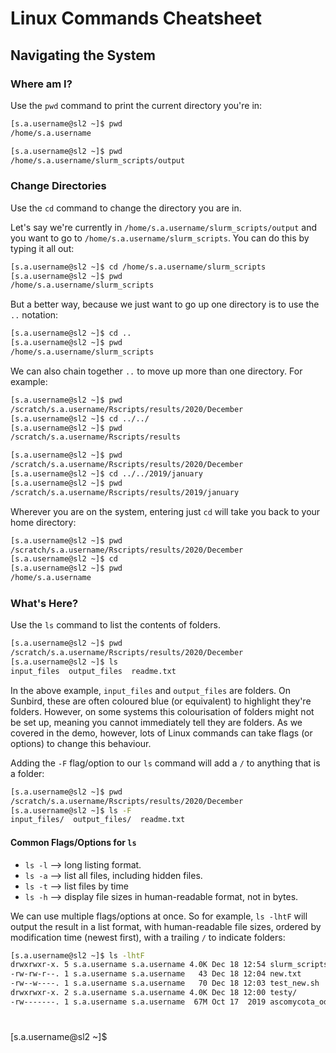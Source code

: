 # Linux Commands Cheatsheet

## Navigating the System
### Where am I?

Use the `pwd` command to print the current directory you're in:

```bash
[s.a.username@sl2 ~]$ pwd
/home/s.a.username

[s.a.username@sl2 ~]$ pwd
/home/s.a.username/slurm_scripts/output
```

### Change Directories

Use the `cd` command to change the directory you are in.  

Let's say we're currently in `/home/s.a.username/slurm_scripts/output` and you want to go to `/home/s.a.username/slurm_scripts`.  You can do this by typing it all out:

```bash
[s.a.username@sl2 ~]$ cd /home/s.a.username/slurm_scripts
[s.a.username@sl2 ~]$ pwd
/home/s.a.username/slurm_scripts
```

But a better way, because we just want to go up one directory is to use the `..` notation:

```bash
[s.a.username@sl2 ~]$ cd ..
[s.a.username@sl2 ~]$ pwd
/home/s.a.username/slurm_scripts

```

We can also chain together `..` to move up more than one directory.  For example:

```bash
[s.a.username@sl2 ~]$ pwd
/scratch/s.a.username/Rscripts/results/2020/December
[s.a.username@sl2 ~]$ cd ../../
[s.a.username@sl2 ~]$ pwd
/scratch/s.a.username/Rscripts/results

[s.a.username@sl2 ~]$ pwd
/scratch/s.a.username/Rscripts/results/2020/December
[s.a.username@sl2 ~]$ cd ../../2019/january
[s.a.username@sl2 ~]$ pwd
/scratch/s.a.username/Rscripts/results/2019/january
```

Wherever you are on the system, entering just `cd` will take you back to your home directory:

```bash
[s.a.username@sl2 ~]$ pwd
/scratch/s.a.username/Rscripts/results/2020/December
[s.a.username@sl2 ~]$ cd
[s.a.username@sl2 ~]$ pwd
/home/s.a.username
```

### What's Here?

Use the `ls` command to list the contents of folders.

```bash
[s.a.username@sl2 ~]$ pwd
/scratch/s.a.username/Rscripts/results/2020/December
[s.a.username@sl2 ~]$ ls
input_files  output_files  readme.txt
```

In the above example, `input_files` and `output_files` are folders.  On Sunbird, these are often coloured blue (or equivalent) to highlight they're folders.  However, on some systems this colourisation of folders might not be set up, meaning you cannot immediately tell they are folders.  As we covered in the demo, however, lots of Linux commands can take flags (or options) to change this behaviour.

Adding the `-F` flag/option to our `ls` command will add a `/` to anything that is a folder:

```bash
[s.a.username@sl2 ~]$ pwd
/scratch/s.a.username/Rscripts/results/2020/December
[s.a.username@sl2 ~]$ ls -F
input_files/  output_files/  readme.txt
```

#### Common Flags/Options for `ls`

- `ls -l`    --> long listing format.
- `ls -a`    --> list all files, including hidden files.
- `ls -t`    --> list files by time
- `ls -h`    --> display file sizes in human-readable format, not in bytes.

We can use multiple flags/options at once.  So for example, `ls -lhtF` will output the result in a list format, with human-readable file sizes, ordered by modification time (newest first), with a trailing `/` to indicate folders:

```bash
[s.a.username@sl2 ~]$ ls -lhtF
drwxrwxr-x. 5 s.a.username s.a.username 4.0K Dec 18 12:54 slurm_scripts/
-rw-rw-r--. 1 s.a.username s.a.username   43 Dec 18 12:04 new.txt
-rw--w----. 1 s.a.username s.a.username   70 Dec 18 12:03 test_new.sh
drwxrwxr-x. 2 s.a.username s.a.username 4.0K Dec 18 12:00 testy/
-rw-------. 1 s.a.username s.a.username  67M Oct 17  2019 ascomycota_odb9.zip
```


###

#

[s.a.username@sl2 ~]$
